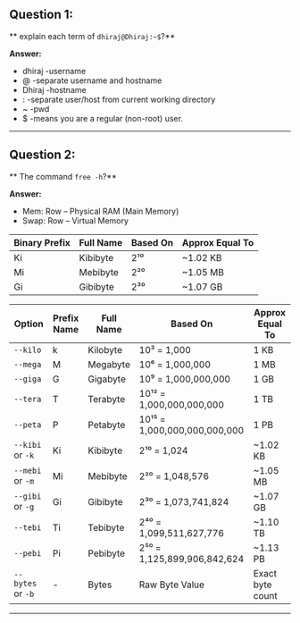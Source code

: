 ## Question 1:
** explain each term of `dhiraj@Dhiraj:~$`?**

**Answer:** 
- dhiraj -username
- @ -separate username and hostname
- Dhiraj -hostname
- : -separate user/host from current working directory
- ~ -pwd
- $ -means you are a regular (non-root) user.

---

## Question 2:
** The command `free -h`?**

**Answer:** 
- Mem: Row – Physical RAM (Main Memory)
- Swap: Row – Virtual Memory

 | Binary Prefix | Full Name  | Based On | Approx Equal To |
|---------------|------------|----------|------------------|
| Ki            | Kibibyte   | 2¹⁰      | ~1.02 KB         |
| Mi            | Mebibyte   | 2²⁰      | ~1.05 MB         |
| Gi            | Gibibyte   | 2³⁰      | ~1.07 GB         |
                           
| Option            | Prefix Name | Full Name    | Based On      | Approx Equal To |
|------------------|-------------|--------------|---------------|------------------|
| `--kilo`          | k           | Kilobyte     | 10³  = 1,000  | 1 KB             |
| `--mega`          | M           | Megabyte     | 10⁶  = 1,000,000 | 1 MB          |
| `--giga`          | G           | Gigabyte     | 10⁹  = 1,000,000,000 | 1 GB     |
| `--tera`          | T           | Terabyte     | 10¹² = 1,000,000,000,000 | 1 TB  |
| `--peta`          | P           | Petabyte     | 10¹⁵ = 1,000,000,000,000,000 | 1 PB |
| `--kibi` or `-k`  | Ki          | Kibibyte     | 2¹⁰ = 1,024   | ~1.02 KB         |
| `--mebi` or `-m`  | Mi          | Mebibyte     | 2²⁰ = 1,048,576 | ~1.05 MB       |
| `--gibi` or `-g`  | Gi          | Gibibyte     | 2³⁰ = 1,073,741,824 | ~1.07 GB  |
| `--tebi`          | Ti          | Tebibyte     | 2⁴⁰ = 1,099,511,627,776 | ~1.10 TB |
| `--pebi`          | Pi          | Pebibyte     | 2⁵⁰ = 1,125,899,906,842,624 | ~1.13 PB |
| `--bytes` or `-b` | -           | Bytes        | Raw Byte Value | Exact byte count |

---
